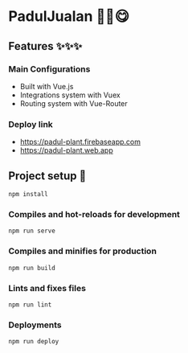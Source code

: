 # PadulJualan ✌🏽😋

## Features ✨✨✨

### Main Configurations

- Built with Vue.js
- Integrations system with Vuex
- Routing system with Vue-Router

### Deploy link

- https://padul-plant.firebaseapp.com
- https://padul-plant.web.app

## Project setup 🤯

```
npm install
```

### Compiles and hot-reloads for development

```
npm run serve
```

### Compiles and minifies for production

```
npm run build
```

### Lints and fixes files

```
npm run lint
```

### Deployments

```
npm run deploy
```
